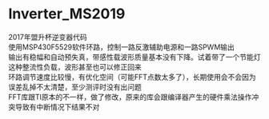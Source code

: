 # Inverter_MS2019
2017年盟升杯逆变器代码<br>
使用MSP430F5529软件环路，控制一路反激辅助电源和一路SPWM输出<br>
输出有稳幅和自动预失真，带感性载波形质量基本没有下降。试着带了一个节能灯这种整流性负载，波形甚至也可以修正回来<br>
环路调节速度比较慢，有优化空间（可能FFT点数太多了），长期使用会不会因为误差乱掉不太清楚，至少测评时没有出问题<br>
FFT库跟TI原本的不一样，做了修改，原来的库会跟编译器产生的硬件乘法操作冲突导致有中断情况下结果不对<br>